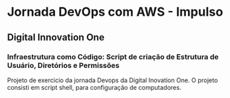 # Jornada DevOps com AWS - Impulso
## Digital Innovation One
### Infraestrutura como Código: Script de criação de Estrutura de Usuário, Diretórios e Permissões

Projeto de exercicio da jornada Devops da Digital Inovation One.
O projeto consisti em script shell, para configuração de computadores.